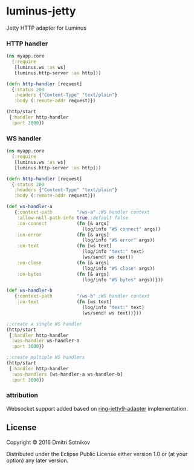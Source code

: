 # luminus-jetty

Jetty HTTP adapter for Luminus

### HTTP handler

```clojure
(ns myapp.core
  (:require
   [luminus.ws :as ws]
   [luminus.http-server :as http]))

(defn http-handler [request]
  {:status 200
   :headers {"Content-Type" "text/plain"}
   :body (:remote-addr request)})

(http/start
 {:handler http-handler
  :port 3000})
```

### WS handler

```clojure
(ns myapp.core
  (:require
   [luminus.ws :as ws]
   [luminus.http-server :as http]))

(defn http-handler [request]
  {:status 200
   :headers {"Content-Type" "text/plain"}
   :body (:remote-addr request)})

(def ws-handler-a
   {:context-path         "/ws-a" ;WS handler context
    :allow-null-path-info true ;default false
    :on-connect           (fn [& args]
                            (log/info "WS connect" args))
    :on-error             (fn [& args]
                            (log/info "WS error" args))
    :on-text              (fn [ws text]
                            (log/info "text:" text)
                            (ws/send! ws text))
    :on-close             (fn [& args]
                            (log/info "WS close" args))
    :on-bytes             (fn [& args]
                            (log/info "WS bytes" args))}))

(def ws-handler-b
   {:context-path         "/ws-b" ;WS handler context    
    :on-text              (fn [ws text]
                            (log/info "text:" text)
                            (ws/send! ws text))}))

;;create a single WS handler
(http/start
 {:handler http-handler
  :was-handler ws-handler-a
  :port 3000})

;;create multiple WS handlers
(http/start
 {:handler http-handler
  :was-handlers [ws-handler-a ws-handler-b]
  :port 3000})
```

### attribution

Websocket support added based on [ring-jetty9-adapter](https://github.com/sunng87/ring-jetty9-adapter) implementation.

## License

Copyright © 2016 Dmitri Sotnikov

Distributed under the Eclipse Public License either version 1.0 or (at your option) any later version.
